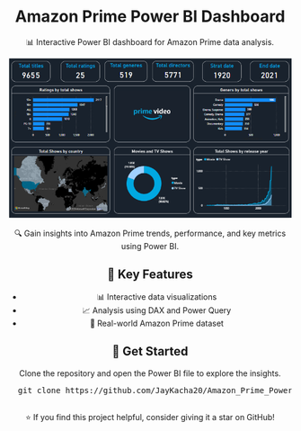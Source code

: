 <div align="center">
  <h1>Amazon Prime Power BI Dashboard</h1>
  <p>📊 Interactive Power BI dashboard for Amazon Prime data analysis.</p>
  
  <a href="https://github.com/JayKacha20/Amazon_Prime_Power_BI_Dashboard">
    <img src="https://raw.githubusercontent.com/JayKacha20/Amazon_Prime_Power_BI_Dashboard/main/amazon_prime_dashboard.png" alt="Amazon Prime Power BI Dashboard" width="700">
  </a>
  
  <p>🔍 Gain insights into Amazon Prime trends, performance, and key metrics using Power BI.</p>
  
  <h2>📌 Key Features</h2>
  <ul>
    <li>📊 Interactive data visualizations</li>
    <li>📈 Analysis using DAX and Power Query</li>
    <li>📁 Real-world Amazon Prime dataset</li>
  </ul>
  
  <h2>🚀 Get Started</h2>
  <p>Clone the repository and open the Power BI file to explore the insights.</p>
  
  <pre>
  git clone https://github.com/JayKacha20/Amazon_Prime_Power_BI_Dashboard.git
  </pre>
  
  <p>⭐ If you find this project helpful, consider giving it a star on GitHub!</p>
</div>
